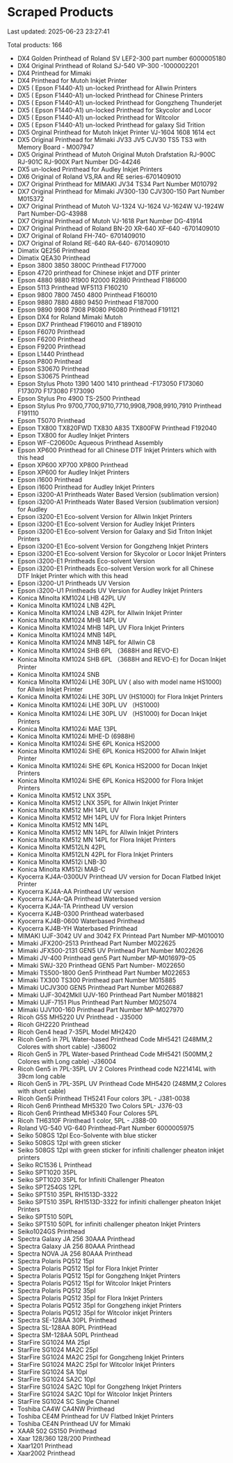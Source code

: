 # Scraped Products

Last updated: 2025-06-23 23:27:41

Total products: 166

- DX4 Golden Printhead of Roland SV LEF2-300 part number 6000005180
- DX4 Original Printhead of Roland SJ-540 VP-300 -1000002201
- DX4 Printhead for Mimaki
- DX4 Printhead for Mutoh Inkjet Printer
- DX5 ( Epson F1440-A1) un-locked Printhead for Allwin Printers
- DX5 ( Epson F1440-A1) un-locked Printhead for Chinese Printers
- DX5 ( Epson F1440-A1) un-locked Printhead for Gongzheng Thunderjet
- DX5 ( Epson F1440-A1) un-locked Printhead for Skycolor and Locor
- DX5 ( Epson F1440-A1) un-locked Printhead for Witcolor
- DX5 ( Epson F1440-A1) un-locked Printhead for galaxy Sid Trition
- DX5 Orginal Printhead for Mutoh Inkjet Printer VJ-1604 1608 1614 ect
- DX5 Original Printhead for Mimaki JV33 JV5 CJV30 TS5 TS3  with Memory Board - M007947
- DX5 Original Printhead of Mutoh Original Mutoh Drafstation RJ-900C  RJ-901C RJ-900X Part Number  DG-44246
- DX5 un-locked Printhead for Audley Inkjet Printers
- DX6 Original of Roland VS,RA and RE series-6701409010
- DX7 Original Printhead for MIMAKI JV34  TS34 Part Number  M010792
- DX7 Original Printhead for Mimaki JV300-130   CJV300-150  Part Number M015372
- DX7 Original Printhead of Mutoh VJ-1324  VJ-1624  VJ-1624W  VJ-1924W  Part Number-DG-43988
- DX7 Original Printhead of Mutoh VJ-1618 Part Number  DG-41914
- DX7 Original Printhead of Roland  BN-20 XR-640 XF-640 -6701409010
- DX7 Original of Roland FH-740- 6701409010
- DX7 Original of Roland RE-640 RA-640- 6701409010
- Dimatix QE256 Printhead
- Dimatix QEA30 Printhead
- Epson 3800 3850 3800C Printhead F177000
- Epson 4720 printhead for Chinese inkjet and DTF printer
- Epson 4880 9880 R1900 R2000  R2880 Printhead F186000
- Epson 5113 Printhead WF5113 F160210
- Epson 9800 7800 7450 4800 Printhead F160010
- Epson 9880 7880 4880 9450 Printhead F187000
- Epson 9890 9908 7908 P8080 P6080 Printhead F191121
- Epson DX4 for Roland Mimaki Mutoh
- Epson DX7 Printhead F196010 and F189010
- Epson F6070 Printhead
- Epson F6200 Printhead
- Epson F9200 Printhead
- Epson L1440 Printhead
- Epson P800 Printhead
- Epson S30670 Printhead
- Epson S30675 Printhead
- Epson Stylus Photo 1390 1400 1410 printhead -F173050 F173060 F173070 F173080 F173090
- Epson Stylus Pro 4900 TS-2500 Printhead
- Epson Stylus Pro 9700,7700,9710,7710,9908,7908,9910,7910 Printhead F191110
- Epson T5070 Printhead
- Epson TX800 TX820FWD TX830 A835 TX800FW Printhead F192040
- Epson TX800 for Audley Inkjet Printers
- Epson WF-C20600c Aqueous Printhead Assembly
- Epson XP600 Printhead for all Chinese DTF Inkjet Printers which with this head
- Epson XP600 XP700 XP800 Printhead
- Epson XP600 for Audley Inkjet Printers
- Epson i1600 Printhead
- Epson i1600 Printhead for Audley Inkjet Printers
- Epson i3200-A1 Printheads Water Based Version (sublimation version)
- Epson i3200-A1 Printheads Water Based Version (sublimation version) for Audley
- Epson i3200-E1 Eco-solvent Version for Allwin Inkjet Printers
- Epson i3200-E1 Eco-solvent Version for Audley Inkjet Printers
- Epson i3200-E1 Eco-solvent Version for Galaxy and Sid Triton Inkjet Printers
- Epson i3200-E1 Eco-solvent Version for Gongzheng Inkjet Printers
- Epson i3200-E1 Eco-solvent Version for Skycolor or Locor  Inkjet Printers
- Epson i3200-E1 Printheads Eco-solvent Version
- Epson i3200-E1 Printheads Eco-solvent Version work for all Chinese DTF Inkjet Printer which with this head
- Epson i3200-U1 Printheads UV Version
- Epson i3200-U1 Printheads UV Version for Audley Inkjet Printers
- Konica Minolta KM1024 LHB 42PL UV
- Konica Minolta KM1024 LNB 42PL
- Konica Minolta KM1024 LNB 42PL for Allwin Inkjet Printer
- Konica Minolta KM1024 MHB 14PL UV
- Konica Minolta KM1024 MHB 14PL UV Flora Inkjet Printers
- Konica Minolta KM1024 MNB 14PL
- Konica Minolta KM1024 MNB 14PL for Allwin C8
- Konica Minolta KM1024 SHB 6PL （3688H and REVO-E)
- Konica Minolta KM1024 SHB 6PL （3688H and REVO-E) for Docan Inkjet Printer
- Konica Minolta KM1024 SNB
- Konica Minolta KM1024i LHE 30PL UV ( also with model name HS1000) for Allwin Inkjet Printer
- Konica Minolta KM1024i LHE 30PL UV (HS1000) for Flora Inkjet Printers
- Konica Minolta KM1024i LHE 30PL UV （HS1000)
- Konica Minolta KM1024i LHE 30PL UV （HS1000) for Docan Inkjet Printers
- Konica Minolta KM1024i MAE 13PL
- Konica Minolta KM1024i MHE-D (6988H)
- Konica Minolta KM1024i SHE 6PL Konica HS2000
- Konica Minolta KM1024i SHE 6PL Konica HS2000 for Allwin Inkjet Printer
- Konica Minolta KM1024i SHE 6PL Konica HS2000 for Docan Inkjet Printers
- Konica Minolta KM1024i SHE 6PL Konica HS2000 for Flora Inkjet Printers
- Konica Minolta KM512 LNX 35PL
- Konica Minolta KM512 LNX 35PL for Allwin Inkjet Printer
- Konica Minolta KM512 MH 14PL UV
- Konica Minolta KM512 MH 14PL UV for Flora Inkjet Printers
- Konica Minolta KM512 MN 14PL
- Konica Minolta KM512 MN 14PL for Allwin Inkjet Printers
- Konica Minolta KM512 MN 14PL for Flora Inkjet Printers
- Konica Minolta KM512LN 42PL
- Konica Minolta KM512LN 42PL for Flora Inkjet Printers
- Konica Minolta KM512i LNB-30
- Konica Minolta KM512i MAB-C
- Kyocerra KJ4A-0300UV Printhead UV version for Docan Flatbed Inkjet Printer
- Kyocerra KJ4A-AA Printhead UV version
- Kyocerra KJ4A-QA Printhead Waterbased version
- Kyocerra KJ4A-TA Printhead UV version
- Kyocerra KJ4B-0300 Printhead waterbased
- Kyocerra KJ4B-0600 Waterbased Printhead
- Kyocerra KJ4B-YH Waterbased Printhead
- MIMAKI UJF-3042 UV and  3042 FX Printead Part Number MP-M010010
- Mimaki JFX200-2513 Printhead Part Number M022625
- Mimaki JFX500-2131 GEN5 UV Printhead Part Number M022626
- Mimaki JV-400 Printhead gen5 Part Number MP-M016979-05
- Mimaki SWJ-320 Printhead GEN5 Part Number- M022650
- Mimaki TS500-1800 Gen5 Printhead Part Number M022653
- Mimaki TX300  TS300 Printhead  part Number M015885
- Mimaki UCJV300 GEN5 Printhead Part Number M026887
- Mimaki UJF-3042MkII  UJV-160 Printhead Part Number M018821
- Mimaki UJF-7151 Plus Printhead Part Number M025074
- Mimaki UJV100-160 Printhead Part Number MP-M027970
- Ricoh G5S MH5220 UV Printhead - J35000
- Ricoh GH2220 Printhead
- Ricoh Gen4 head 7-35PL  Model MH2420
- Ricoh Gen5 in 7PL Water-based Printhead Code MH5421 (248MM,2 Colores with short cable) -J36002
- Ricoh Gen5 in 7PL Water-based Printhead Code MH5421 (500MM,2 Colores with Long cable) -J36004
- Ricoh Gen5 in 7PL-35PL UV 2 Colores Printhead code N221414L  with 39cm long cable
- Ricoh Gen5 in 7PL-35PL UV Printhead Code MH5420 (248MM,2 Colores with short cable)
- Ricoh Gen5i Printhead TH5241 Four colors 3PL - J381-0038
- Ricoh Gen6 Printhead MH5320 Two Colors 5PL- J376-03
- Ricoh Gen6 Printhead MH5340  Four Colores 5PL
- Ricoh TH6310F Printhead 1 color, 5PL  - J388-00
- Roland VG-540 VG-640 Printhead-Part Number 6000005975
- Seiko 508GS 12pl Eco-Solvente with blue sticker
- Seiko 508GS 12pl with green sticker
- Seiko 508GS 12pl with green sticker for infiniti challenger pheaton inkjet printers
- Seiko RC1536 L Printhead
- Seiko SPT1020 35PL
- Seiko SPT1020 35PL for Infiniti Challenger Pheaton
- Seiko SPT254GS 12PL
- Seiko SPT510 35PL RH1513D-3322
- Seiko SPT510 35PL RH1513D-3322 for infiniti challenger pheaton Inkjet Printers
- Seiko SPT510 50PL
- Seiko SPT510 50PL for infiniti challenger pheaton Inkjet Printers
- Seiko1024GS Printhead
- Spectra Galaxy JA 256 30AAA Printhead
- Spectra Galaxy JA 256 80AAA Printhead
- Spectra NOVA JA 256 80AAA Printhead
- Spectra Polaris PQ512 15pl
- Spectra Polaris PQ512 15pl for Flora Inkjet Printer
- Spectra Polaris PQ512 15pl for Gongzheng Inkjet Printers
- Spectra Polaris PQ512 15pl for Witcolor Inkjet Printers
- Spectra Polaris PQ512 35pl
- Spectra Polaris PQ512 35pl for Flora Inkjet Printers
- Spectra Polaris PQ512 35pl for Gongzheng inkjet Printers
- Spectra Polaris PQ512 35pl for Witcolor inkjet Printers
- Spectra SE-128AA 30PL Printhead
- Spectra SL-128AA  80PL PrintHead
- Spectra SM-128AA 50PL Printhead
- StarFire SG1024 MA 25pl
- StarFire SG1024 MA2C 25pl
- StarFire SG1024 MA2C 25pl for Gongzheng Inkjet Printers
- StarFire SG1024 MA2C 25pl for Witcolor Inkjet Printers
- StarFire SG1024 SA 10pl
- StarFire SG1024 SA2C 10pl
- StarFire SG1024 SA2C 10pl for Gongzheng Inkjet Printers
- StarFire SG1024 SA2C 10pl for Witcolor Inkjet Printers
- StarFire SG1024 SC Single Channel
- Toshiba CA4W CA4NW Printhead
- Toshiba CE4M  Printhead for UV Flatbed Inkjet Printers
- Toshiba CE4N Printhead UV for Mimaki
- XAAR 502 GS150 Printhead
- Xaar 128/360 128/200 Printhead
- Xaar1201 Printhead
- Xaar2002 Printhead
